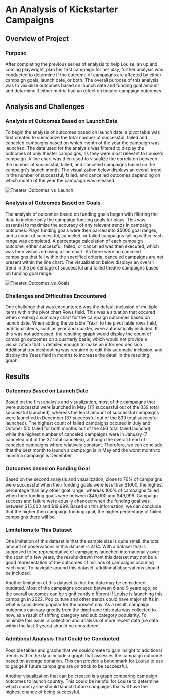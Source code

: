 # An Analysis of Kickstarter Campaigns

## Overview of Project

### Purpose

After completing the previous series of analysis to help Louise, an up and coming playwright, plan her first campaign for her play, further analysis was conducted to determine if the outcome of campaigns are affected by either campaign goals, launch date, or both. The overall purpose of this analysis was to visualize outcomes based on launch date and funding goal amount and determine if either metric had an effect on theater campaign outcomes.
    
## Analysis and Challenges

### Analysis of Outcomes Based on Launch Date
To begin the analysis of outcomes based on launch date, a pivot table was first created to summarize the total number of successful, failed and canceled campaigns based on which month of the year the campaign was launched. The data used for the analysis was filtered to display the outcomes of only theater campaigns, as they were most relevant to Louise's campaign. A line chart was then used to visualize the correlaton between the number of successful, failed, and canceled campaigns based on the campaign's launch month. The visualization below displays an overall trend in the number of successful, failed, and cancelled outcomes depending on which month of the year the campaign was released. 

  ![Theater_Outcomes_vs_Launch](https://user-images.githubusercontent.com/96188669/187731992-881f3cc5-3237-4031-8569-4e36074753ea.png)

    
### Analysis of Outcomes Based on Goals
The analysis of outcomes based on funding goals began with filtering the data to include only the campaign funding goals for plays. This was essential to maximize the accuracy of any relevant trends in campaign outcomes. Plays funding goals were then parsed into $5000 goal ranges, and a count of successful, canceled, or failed campaigns falling within each range was completed. A percentage calculation of each campaign outcome, either successful, failed, or cancelled was then executed, which was then visualized using a line chart. As there were no canceled campaigns that fell within the specified criteria, canceled campaigns are not present within the line chart. The visualization below displays an overall trend in the percentage of successful and failed theatre campaigns based on funding goal range.

![Theater_Outcomes_vs_Goals](https://user-images.githubusercontent.com/96188669/187732524-d40dc337-2307-45a7-b39e-0f896b9e3614.png)

   
### Challenges and Difficulties Encountered
One challenge that was encountered was the default inclusion of multiple items within the pivot chart Rows field. This was a situation that occured when creating a summary chart for the campaign outcomes based on launch date. When adding the variable 'Year' to the pivot table rows field, additional items, such as year and quarter, were automatically included. If this was not addressed, the resulting graph would display the count of campaign outcomes on a quarterly basis, which would not provide a visualization that is detailed enough to make an informed decision. Additional troubleshooting was required to edit this automatic inclusion, and display the Years field in months to increase the detail in the resulting graph.

## Results

### Outcomes Based on Launch Date
Based on the first analysis and visualization, most of the campaigns that were successful were launched in May (111 successful out of the 839 total successful launched), whereas the least amount of successful campaigns were launched in December (37 successful out of the 839 total succesful launched). The highest count of failed campaigns occured in July and October (50 failed for both months out of the 493 total failed launchd), while the highest number of canceled campaigns were in January (7 canceled out of the 37 total canceled), although the overall trend of canceled campaigns where relatively constant. Therefore, we can conclude that the best month to launch a campaign is in May and the worst month to launch a campaign is December.

### Outcomes based on Funding Goal
Based on the second analysis and visualization, close to 76% of campaigns were successful when their funding goals were less than $1000, the highest percentage than any other goal range, whereas 100% of campaigns failed when their funding goals were between $45,000 and $49,999. Campaign success and failure were equally chanced when the funding goal was between $15,000 and $19,999. Based on this information, we can conclude that the higher then campaign funding goal, the higher percentage of failed campaigns there will be. 

### Limitations to This Dataset
One limitation of this dataset is that the sample size is quite small. the total amount of observations in this dataset is 4114. With a dataset that is supposed to be representative of campaigns launched internationally over the span of a few years, the results drawn from this dataset may not be a good representation of the outcomes of millions of campaigns occuring each year. To navigate around this dataset, additional observations should be included.

Another limitation of this dataset is that the data may be considered outdated. Most of the campaigns occured between 6 and 9 years ago, so the overall outcomes can be significantly different if Louise is launching this campaign in 2022. Pop culture and other trends could have major shifts in what is considered popular for the present day. As a result, campaign outcomes can vary greatly from the timeframe this data was collected to now, as a result of shifting category and sub category popularity. To minimize this issue, a collection and analysis of more recent data (i.e data within the last 3 years) should be considered.

### Additional Analysis That Could be Conducted

Possible tables and graphs that we could create to gain insight to additional trends within the data include a graph that assesses the campaign outcome based on average donation. This can provide a benchmark for Louise to use to gauge if future campaigns are on track to be successful.

Another visualization that can be created is a graph comparing campaign outcomes to launch country. This could be helpful for Louise to determine which country she should launch future campaigns that will have the highest chance of being successful.
